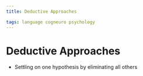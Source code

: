 ```yaml
---
title: Deductive Approaches

tags: language cogneuro psychology 
---
```


# Deductive Approaches
- Settling on one hypothesis by eliminating all others















































